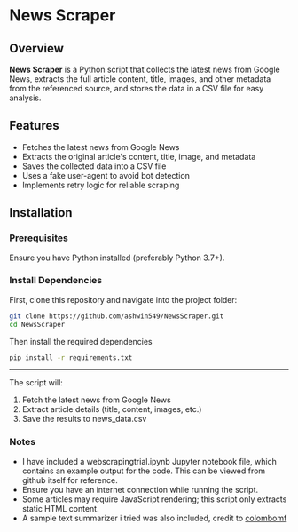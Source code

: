# News Scraper  

## Overview  
**News Scraper** is a Python script that collects the latest news from Google News, extracts the full article content, title, images, and other metadata from the referenced source, and stores the data in a CSV file for easy analysis.  

## Features  
- Fetches the latest news from Google News  
- Extracts the original article's content, title, image, and metadata  
- Saves the collected data into a CSV file  
- Uses a fake user-agent to avoid bot detection  
- Implements retry logic for reliable scraping  

## Installation  

### Prerequisites  
Ensure you have Python installed (preferably Python 3.7+).  

### Install Dependencies  
First, clone this repository and navigate into the project folder:  

```bash
git clone https://github.com/ashwin549/NewsScraper.git
cd NewsScraper
```
Then install the required dependencies

```bash
pip install -r requirements.txt
```

---

The script will:

1. Fetch the latest news from Google News
2. Extract article details (title, content, images, etc.)
3. Save the results to news_data.csv

### Notes
- I have included a webscrapingtrial.ipynb Jupyter notebook file, which contains an example output for the code. This can be viewed from github itself for reference.
- Ensure you have an internet connection while running the script.
- Some articles may require JavaScript rendering; this script only extracts static HTML content.
- A sample text summarizer i tried was also included, credit to [colombomf](https://github.com/colombomf/text-summarizer)


